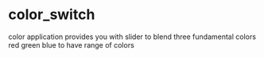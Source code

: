 # color_switch
color application provides you with slider to blend three fundamental colors red green blue to have range of colors 
